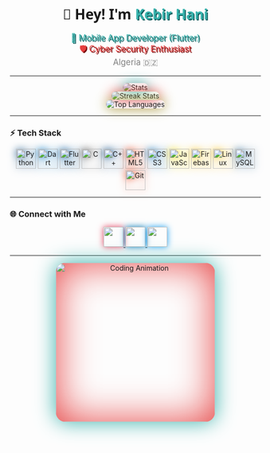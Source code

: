 <h1 align="center" style="font-family: 'Segoe UI', sans-serif; font-weight: 700;">
  👋 Hey! I'm <span style="color:#38b2ac; text-shadow: 2px 2px #0f5c5c;">Kebir Hani</span>
</h1>

<p align="center" style="font-size:1.2em;">
  <span style="color:#38b2ac; text-shadow: 2px 2px #0f5c5c;">🚀 Mobile App Developer (Flutter)</span><br/>
  <span style="color:#e53e3e; text-shadow: 2px 2px #720505;">🛡️ Cyber Security Enthusiast</span><br/>
  <span style="color:#808080;">Algeria 🇩🇿</span>
</p>

---

<div align="center">
  <img src="https://github-readme-stats.vercel.app/api?username=0xPr0f3ss0r&theme=vue-dark&show_icons=true&hide_border=false&count_private=true" alt="Stats" style="border-radius:20px; box-shadow:0 0 25px #38b2ac;"/>
  <br />
  <img src="https://github-readme-streak-stats.herokuapp.com/?user=0xPr0f3ss0r&theme=vue-dark&hide_border=false" alt="Streak Stats" style="border-radius:20px; box-shadow:0 0 25px #e53e3e;"/>
  <br />
  <img src="https://github-readme-stats.vercel.app/api/top-langs/?username=0xPr0f3ss0r&theme=vue-dark&show_icons=true&hide_border=false&layout=compact" alt="Top Languages" style="border-radius:20px; box-shadow:0 0 25px #a89e3b;"/>
</div>

---

### ⚡ Tech Stack

<div align="center">
  <img src="https://cdn.jsdelivr.net/gh/devicons/devicon/icons/python/python-original.svg" height="40" alt="Python" style="filter: drop-shadow(0 0 8px #306998);" />
  <img src="https://cdn.jsdelivr.net/gh/devicons/devicon/icons/dart/dart-original.svg" height="40" alt="Dart" style="filter: drop-shadow(0 0 8px #0175C2);" />
  <img src="https://cdn.jsdelivr.net/gh/devicons/devicon/icons/flutter/flutter-original.svg" height="40" alt="Flutter" style="filter: drop-shadow(0 0 8px #02569B);" />
  <img src="https://cdn.jsdelivr.net/gh/devicons/devicon/icons/c/c-original.svg" height="40" alt="C" style="filter: drop-shadow(0 0 8px #555555);" />
  <img src="https://cdn.jsdelivr.net/gh/devicons/devicon/icons/cplusplus/cplusplus-original.svg" height="40" alt="C++" style="filter: drop-shadow(0 0 8px #004482);" />
  <img src="https://cdn.jsdelivr.net/gh/devicons/devicon/icons/html5/html5-original.svg" height="40" alt="HTML5" style="filter: drop-shadow(0 0 8px #E44D26);" />
  <img src="https://cdn.jsdelivr.net/gh/devicons/devicon/icons/css3/css3-original.svg" height="40" alt="CSS3" style="filter: drop-shadow(0 0 8px #1572B6);" />
  <img src="https://cdn.jsdelivr.net/gh/devicons/devicon/icons/javascript/javascript-original.svg" height="40" alt="JavaScript" style="filter: drop-shadow(0 0 8px #F7DF1E);" />
  <img src="https://cdn.jsdelivr.net/gh/devicons/devicon/icons/firebase/firebase-plain.svg" height="40" alt="Firebase" style="filter: drop-shadow(0 0 8px #FFCA28);" />
  <img src="https://cdn.jsdelivr.net/gh/devicons/devicon/icons/linux/linux-original.svg" height="40" alt="Linux" style="filter: drop-shadow(0 0 8px #FCC624);" />
  <img src="https://cdn.jsdelivr.net/gh/devicons/devicon/icons/mysql/mysql-original.svg" height="40" alt="MySQL" style="filter: drop-shadow(0 0 8px #4479A1);" />
  <img src="https://cdn.jsdelivr.net/gh/devicons/devicon/icons/git/git-original.svg" height="40" alt="Git" style="filter: drop-shadow(0 0 8px #F34F29);" />
</div>

---

### 🌐 Connect with Me

<div align="center">
  <a href="https://www.instagram.com/hani_____kr_/?utm_source=ig_web_button_share_sheet" target="_blank">
    <img src="https://img.shields.io/static/v1?message=Instagram&logo=instagram&label=&color=E4405F&logoColor=white&labelColor=&style=for-the-badge" height="40" style="box-shadow: 0 0 12px #E4405F;"/>
  </a>
  <a href="https://www.linkedin.com/in/kebir-hani" target="_blank">
    <img src="https://img.shields.io/static/v1?message=LinkedIn&logo=linkedin&label=&color=0077B5&logoColor=white&labelColor=&style=for-the-badge" height="40" style="box-shadow: 0 0 12px #0077B5;"/>
  </a>
  <a href="https://x.com/0xM4G1sT3r" target="_blank">
    <img src="https://img.shields.io/static/v1?message=Twitter&logo=twitter&label=&color=1DA1F2&logoColor=white&labelColor=&style=for-the-badge" height="40" style="box-shadow: 0 0 12px #1DA1F2;"/>
  </a>
</div>

---

<div align="center">
  <img height="320" src="https://media0.giphy.com/media/v1.Y2lkPTc5MGI3NjExODUxNmtocGl1bTR5YThvaWc2NnY5MDh6b291YmZjMmlhOG1vYWFpYiZlcD12MV9pbnRlcm5hbF9naWZfYnlfaWQmY3Q9Zw/EEpUuOXLdQ5ws/giphy.gif" alt="Coding Animation" style="border-radius:20px; box-shadow: 0 0 40px #38b2ac, 0 0 80px #e53e3e inset;">
</div>
